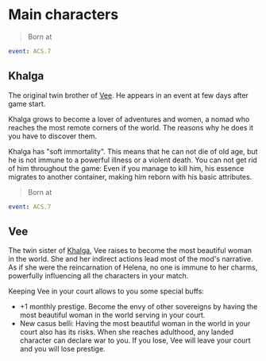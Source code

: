 # Main characters

> Born at

```yaml
event: ACS.7
```

## Khalga

The original twin brother of <a href="#vee">Vee</a>. He appears in an event at few 
days after game start.

Khalga grows to become a lover of adventures and women, a nomad who reaches 
the most remote corners of the world. The reasons why he does it you have to discover them.

Khalga has "soft immortality". This means that he can not die of old age, but he 
is not immune to a powerful illness or a violent death. You can not get rid of him 
throughout the game: Even if you manage to kill him, his essence migrates to another 
container, making him reborn with his basic attributes.


> Born at

```yaml
event: ACS.7
```

## Vee

The twin sister of <a href="#khalga">Khalga</a>, Vee raises to become the most 
beautiful woman in the world. She and her indirect actions lead most of the mod's 
narrative. As if she were the reincarnation of Helena, no one is immune to her charms, 
powerfully influencing all the characters in your match.

Keeping Vee in your court allows to you some special buffs:

- +1 monthly prestige. Become the envy of other sovereigns by having the most beautiful woman in the world serving in your court.
- New casus belli: Having the most beautiful woman in the world in your court also has its risks. When she reaches adulthood, any landed character can declare war to you. If you lose, Vee will leave your court and you will lose prestige.
